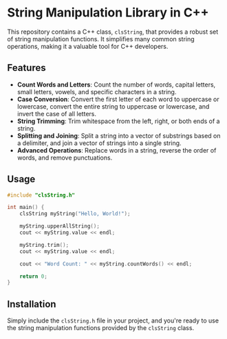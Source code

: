 # String Manipulation Library in C++

This repository contains a C++ class, `clsString`, that provides a robust set of string manipulation functions. It simplifies many common string operations, making it a valuable tool for C++ developers.

## Features

- **Count Words and Letters**: Count the number of words, capital letters, small letters, vowels, and specific characters in a string.
- **Case Conversion**: Convert the first letter of each word to uppercase or lowercase, convert the entire string to uppercase or lowercase, and invert the case of all letters.
- **String Trimming**: Trim whitespace from the left, right, or both ends of a string.
- **Splitting and Joining**: Split a string into a vector of substrings based on a delimiter, and join a vector of strings into a single string.
- **Advanced Operations**: Replace words in a string, reverse the order of words, and remove punctuations.

## Usage

```cpp
#include "clsString.h"

int main() {
    clsString myString("Hello, World!");

    myString.upperAllString();
    cout << myString.value << endl;

    myString.trim();
    cout << myString.value << endl;

    cout << "Word Count: " << myString.countWords() << endl;

    return 0;
}
```

## Installation

Simply include the `clsString.h` file in your project, and you're ready to use the string manipulation functions provided by the `clsString` class.


